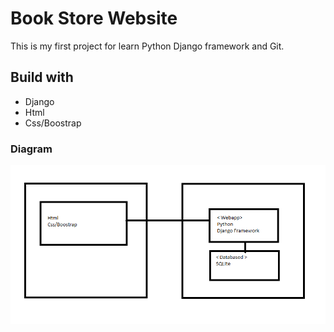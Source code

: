 # Book Store Website 
This is my first project for learn Python Django framework and Git.

## Build with
* Django
* Html
* Css/Boostrap

### Diagram
![diagram](https://raw.githubusercontent.com/tontanarak/DjangoBookstore/main/diagram.png)
